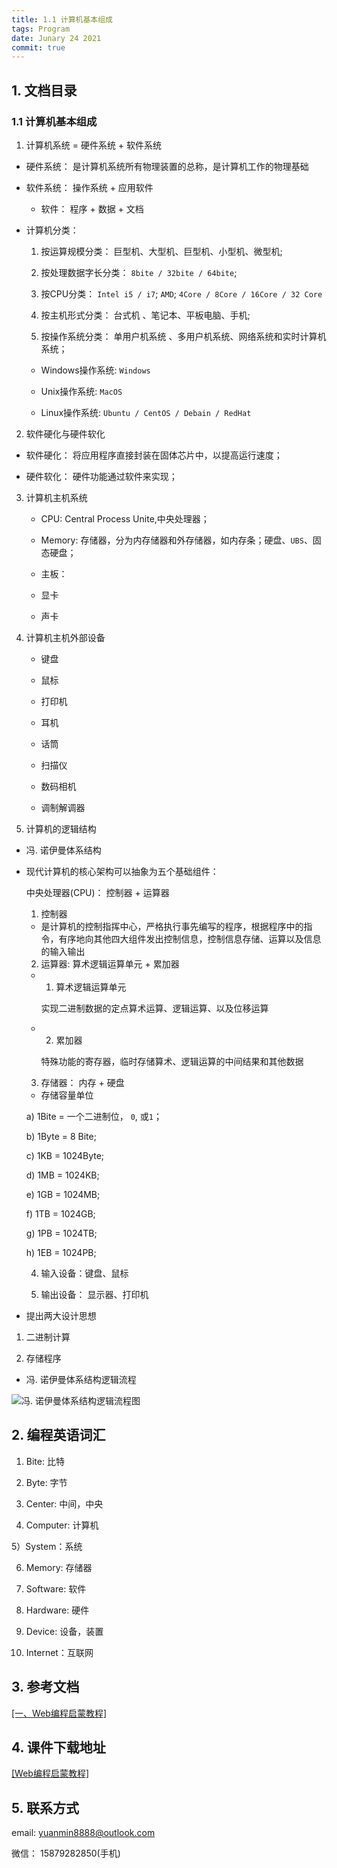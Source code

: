 ```yaml
---
title: 1.1 计算机基本组成
tags: Program
date: Junary 24 2021
commit: true
---
```

## 1. 文档目录

### 1.1 计算机基本组成

1. 计算机系统 = 硬件系统 + 软件系统

+ 硬件系统： 是计算机系统所有物理装置的总称，是计算机工作的物理基础

+ 软件系统： 操作系统 + 应用软件

  - 软件： 程序 + 数据 + 文档

+ 计算机分类： 

  1) 按运算规模分类：   巨型机、大型机、巨型机、小型机、微型机;

  2) 按处理数据字长分类：   `8bite / 32bite / 64bite`;

  3) 按CPU分类：   `Intel i5 / i7`; `AMD`; `4Core / 8Core / 16Core / 32 Core`

  4) 按主机形式分类：   台式机 、笔记本、平板电脑、手机;

  5) 按操作系统分类： 单用户机系统 、多用户机系统、网络系统和实时计算机系统；

  + Windows操作系统: `Windows`

  + Unix操作系统: `MacOS`

  + Linux操作系统: `Ubuntu / CentOS / Debain / RedHat`

2. 软件硬化与硬件软化

  - 软件硬化： 将应用程序直接封装在固体芯片中，以提高运行速度；

  - 硬件软化： 硬件功能通过软件来实现；

3. 计算机主机系统

    - CPU: Central Process Unite,中央处理器；

    - Memory: 存储器，分为内存储器和外存储器，如内存条；硬盘、`UBS`、固态硬盘；

    - 主板：

    - 显卡

    - 声卡

4. 计算机主机外部设备

    - 键盘

    - 鼠标

    - 打印机

    - 耳机

    - 话筒

    - 扫描仪

    - 数码相机

    - 调制解调器

5. 计算机的逻辑结构

+  冯. 诺伊曼体系结构

  - 现代计算机的核心架构可以抽象为五个基础组件：

    中央处理器(CPU)： 控制器 + 运算器

    1)  控制器

      - 是计算机的控制指挥中心，严格执行事先编写的程序，根据程序中的指令，有序地向其他四大组件发出控制信息，控制信息存储、运算以及信息的输入输出

    2)  运算器: 算术逻辑运算单元 + 累加器

      - 1)  算术逻辑运算单元

          实现二进制数据的定点算术运算、逻辑运算、以及位移运算

      - 2) 累加器

          特殊功能的寄存器，临时存储算术、逻辑运算的中间结果和其他数据

    3)  存储器： 内存 + 硬盘

      - 存储容量单位

      a) 1Bite = 一个二进制位， `0`, 或`1`；

      b) 1Byte = 8 Bite;

      c) 1KB = 1024Byte;

      d) 1MB = 1024KB;

      e) 1GB = 1024MB;

      f) 1TB = 1024GB;

      g) 1PB = 1024TB;

      h) 1EB = 1024PB;

    4)  输入设备：键盘、鼠标

    5)  输出设备： 显示器、打印机

+  提出两大设计思想

  1) 二进制计算

  2) 存储程序

+ 冯. 诺伊曼体系结构逻辑流程

![冯. 诺伊曼体系结构逻辑流程图](https://s3.ax1x.com/2021/02/15/yyL7Nt.png)

## 2. 编程英语词汇

1) Bite: 比特

2) Byte: 字节

3) Center: 中间，中央

4) Computer: 计算机

5）System：系统

6) Memory: 存储器

7) Software: 软件

8) Hardware: 硬件

9) Device: 设备，装置

10) Internet：互联网

## 3. 参考文档

[[一、Web编程启蒙教程]](https://web-south.github.io/2021/06/24/Web%E7%BC%96%E7%A8%8B%E5%90%AF%E8%92%99%E6%95%99%E7%A8%8B/Categories/%E4%B8%80%E3%80%81Web%E7%BC%96%E7%A8%8B%E5%90%AF%E8%92%99%E6%95%99%E7%A8%8B/)

## 4. 课件下载地址

[[Web编程启蒙教程]](https://github.com/web-south/computer_base_tutorials)

## 5. 联系方式

email: yuanmin8888@outlook.com

微信： 15879282850(手机)